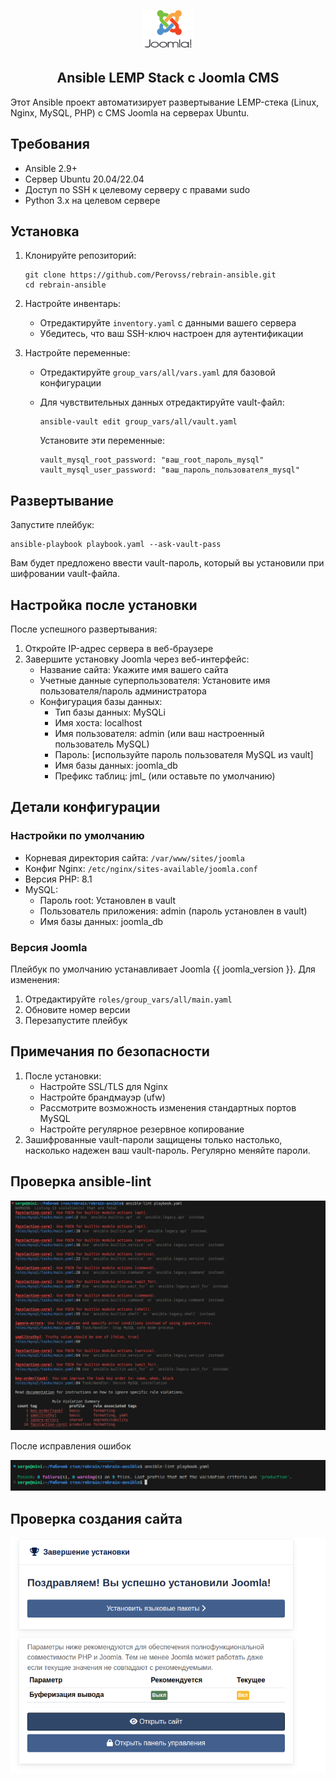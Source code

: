 <h2 align="center">
<img src="joomla.png" alt="joomla" width=80/>
</h2>

<h2 align="center">Ansible LEMP Stack с Joomla CMS</h2>

Этот Ansible проект автоматизирует развертывание LEMP-стека (Linux, Nginx, MySQL, PHP) с CMS Joomla на серверах Ubuntu.

## Требования

- Ansible 2.9+
- Сервер Ubuntu 20.04/22.04
- Доступ по SSH к целевому серверу с правами sudo
- Python 3.x на целевом сервере

## Установка

1. Клонируйте репозиторий:

   ```
   git clone https://github.com/Perovss/rebrain-ansible.git
   cd rebrain-ansible
   ```

2. Настройте инвентарь:

   - Отредактируйте `inventory.yaml` с данными вашего сервера
   - Убедитесь, что ваш SSH-ключ настроен для аутентификации

3. Настройте переменные:

   - Отредактируйте `group_vars/all/vars.yaml` для базовой конфигурации

   - Для чувствительных данных отредактируйте vault-файл:

     ```
     ansible-vault edit group_vars/all/vault.yaml
     ```

     Установите эти переменные:

     ```
     vault_mysql_root_password: "ваш_root_пароль_mysql"
     vault_mysql_user_password: "ваш_пароль_пользователя_mysql"
     ```

   

## Развертывание

Запустите плейбук:

```
ansible-playbook playbook.yaml --ask-vault-pass
```

Вам будет предложено ввести vault-пароль, который вы установили при шифровании vault-файла.

## Настройка после установки

После успешного развертывания:

1. Откройте IP-адрес сервера в веб-браузере
2. Завершите установку Joomla через веб-интерфейс:
   - Название сайта: Укажите имя вашего сайта
   - Учетные данные суперпользователя: Установите имя пользователя/пароль администратора
   - Конфигурация базы данных:
     - Тип базы данных: MySQLi
     - Имя хоста: localhost
     - Имя пользователя: admin (или ваш настроенный пользователь MySQL)
     - Пароль: [используйте пароль пользователя MySQL из vault]
     - Имя базы данных: joomla_db
     - Префикс таблиц: jml_ (или оставьте по умолчанию)

## Детали конфигурации

### Настройки по умолчанию

- Корневая директория сайта: `/var/www/sites/joomla`
- Конфиг Nginx: `/etc/nginx/sites-available/joomla.conf`
- Версия PHP: 8.1
- MySQL:
  - Пароль root: Установлен в vault
  - Пользователь приложения: admin (пароль установлен в vault)
  - Имя базы данных: joomla_db

### Версия Joomla

Плейбук по умолчанию устанавливает Joomla {{ joomla_version }}. Для изменения:

1. Отредактируйте `roles/group_vars/all/main.yaml`
2. Обновите номер версии
3. Перезапустите плейбук

## Примечания по безопасности

1. После установки:
   - Настройте SSL/TLS для Nginx
   - Настройте брандмауэр (ufw)
   - Рассмотрите возможность изменения стандартных портов MySQL
   - Настройте регулярное резервное копирование
2. Зашифрованные vault-пароли защищены только настолько, насколько надежен ваш vault-пароль. Регулярно меняйте пароли.

## Проверка ansible-lint

![](ansible_lint.png)

После исправления ошибок

![Проверка создания сайта](ansible_lint_finish.png)



## Проверка создания сайта

![](finish.png)
